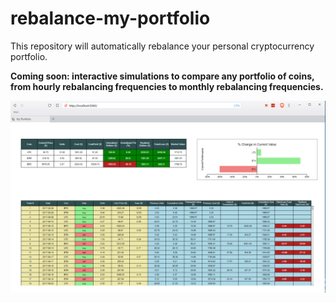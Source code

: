 # rebalance-my-portfolio
This repository will automatically rebalance your personal cryptocurrency portfolio.

**Coming soon: interactive simulations to compare any portfolio of coins, from hourly rebalancing frequencies to monthly rebalancing frequencies.**


![Current website design](/images/2018.11.07.jpg)
